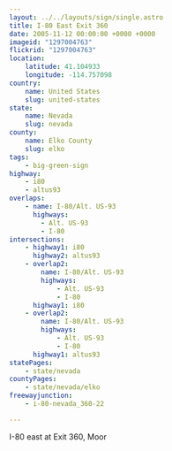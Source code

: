```yaml
---
layout: ../../layouts/sign/single.astro
title: I-80 East Exit 360
date: 2005-11-12 00:00:00 +0000 +0000
imageid: "1297004763"
flickrid: "1297004763"
location:
    latitude: 41.104933
    longitude: -114.757098
country:
    name: United States
    slug: united-states
state:
    name: Nevada
    slug: nevada
county:
    name: Elko County
    slug: elko
tags:
    - big-green-sign
highway:
    - i80
    - altus93
overlaps:
    - name: I-80/Alt. US-93
      highways:
        - Alt. US-93
        - I-80
intersections:
    - highway1: i80
      highway2: altus93
    - overlap2:
        name: I-80/Alt. US-93
        highways:
            - Alt. US-93
            - I-80
      highway1: i80
    - overlap2:
        name: I-80/Alt. US-93
        highways:
            - Alt. US-93
            - I-80
      highway1: altus93
statePages:
    - state/nevada
countyPages:
    - state/nevada/elko
freewayjunction:
    - i-80-nevada_360-22

---
```

I-80 east at Exit 360, Moor